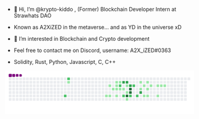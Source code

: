 - 👋 Hi, I’m @krypto-kiddo , (Former) Blockchain Developer Intern at Strawhats DAO

- Known as A2XiZED in the metaverse... and as YD in the universe xD

- 👀 I’m interested in Blockchain and Crypto development

- Feel free to contact me on Discord, username: A2X_iZED#0363

- Solidity, Rust, Python, Javascript, C, C++


![snake gif](https://github.com/krypto-kiddo/krypto-kiddo/blob/output/github-contribution-grid-snake.gif)
